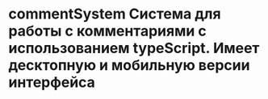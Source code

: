 # commentSystem      Система для работы с комментариями с использованием typeScript. Имеет десктопную и мобильную версии интерфейса
